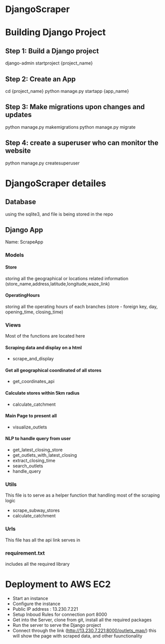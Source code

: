 # DjangoScraper

# Building Django Project
## Step 1: Build a Django project
django-admin startproject {project_name}

## Step 2: Create an App
cd {project_name}
python manage.py startapp {app_name}

## Step 3: Make migrations upon changes and updates
python manage.py makemigrations
python manage.py migrate

## Step 4: create a superuser who can monitor the website
python manage.py createsuperuser

# DjangoScraper detailes

## Database
using the sqlite3, and file is being stored in the repo

## Django App
Name: ScrapeApp

### Models
#### Store
storing all the geographical or locations related information
(store_name,address,latitude,longitude,waze_link)

#### OperatingHours
storing all the operating hours of each branches
(store - foreign key, day, opening_time, closing_time)

### Views
Most of the functions are located here
#### Scraping data and display on a html
- scrape_and_display

#### Get all geographical coordinated of all stores
- get_coordinates_api

#### Calculate stores within 5km radius 
- calculate_catchment

#### Main Page to present all
- visualize_outlets


#### NLP to handle query from user
- get_latest_closing_store
- get_outlets_with_latest_closing
- extract_closing_time
- search_outlets
- handle_query


### Utils
This file is to serve as a helper function that handling most of the scraping logic
- scrape_subway_stores
- calculate_catchment

### Urls
This file has all the api link serves in

### requirement.txt 
includes all the required library

# Deployment to AWS EC2 
- Start an instance
- Configure the instance
- Public IP address : 13.230.7.221
- Setup Inboud Rules for connection port 8000
- Get into the Server, clone from git, install all the required packages
- Run the server to serve the Django project 
- Connect through the link (http://13.230.7.221:8000/outlets_map/)
this will show the page with scraped data, and other fuunctionality